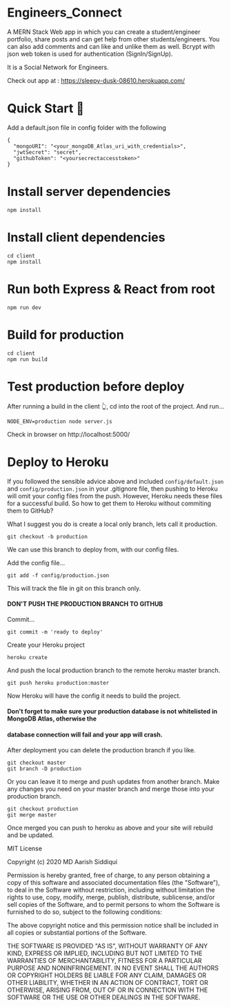 # Engineers_Connect
 A MERN Stack Web app in which you can create a student/engineer portfolio, share posts and can get help from other students/engineers.
 You can also add comments and can like and unlike them as well.
 Bcrypt with json web token is used for authentication (SignIn/SignUp).
 
 It is a Social Network for Engineers.
 
 Check out app at : https://sleepy-dusk-08610.herokuapp.com/
 
# Quick Start 🚀
Add a default.json file in config folder with the following
```
{
  "mongoURI": "<your_mongoDB_Atlas_uri_with_credentials>",
  "jwtSecret": "secret",
  "githubToken": "<yoursecrectaccesstoken>"
}
```
# Install server dependencies
```
npm install
```
# Install client dependencies
```
cd client
npm install
```
# Run both Express & React from root
```
npm run dev
```
# Build for production
```
cd client
npm run build
```
# Test production before deploy
After running a build in the client 👆, cd into the root of the project.
And run...

```
NODE_ENV=production node server.js
```
Check in browser on http://localhost:5000/

# Deploy to Heroku
If you followed the sensible advice above and included ```config/default.json``` and ```config/production.json``` in your .gitignore file, then pushing to Heroku will omit your config files from the push.
However, Heroku needs these files for a successful build.
So how to get them to Heroku without commiting them to GitHub?

What I suggest you do is create a local only branch, lets call it production.

```
git checkout -b production
```
We can use this branch to deploy from, with our config files.

Add the config file...

```
git add -f config/production.json
```
This will track the file in git on this branch only. 
#### DON'T PUSH THE PRODUCTION BRANCH TO GITHUB

Commit...

```
git commit -m 'ready to deploy'
```
Create your Heroku project

```
heroku create
```
And push the local production branch to the remote heroku master branch.

```
git push heroku production:master
```
Now Heroku will have the config it needs to build the project.

#### Don't forget to make sure your production database is not whitelisted in MongoDB Atlas, otherwise the 
#### database connection will fail and your app will crash.

After deployment you can delete the production branch if you like.
```
git checkout master
git branch -D production
```
Or you can leave it to merge and push updates from another branch.
Make any changes you need on your master branch and merge those into your production branch.
```
git checkout production
git merge master
```
Once merged you can push to heroku as above and your site will rebuild and be updated.





MIT License

Copyright (c) 2020 MD Aarish Siddiqui

Permission is hereby granted, free of charge, to any person obtaining a copy
of this software and associated documentation files (the "Software"), to deal
in the Software without restriction, including without limitation the rights
to use, copy, modify, merge, publish, distribute, sublicense, and/or sell
copies of the Software, and to permit persons to whom the Software is
furnished to do so, subject to the following conditions:

The above copyright notice and this permission notice shall be included in all
copies or substantial portions of the Software.

THE SOFTWARE IS PROVIDED "AS IS", WITHOUT WARRANTY OF ANY KIND, EXPRESS OR
IMPLIED, INCLUDING BUT NOT LIMITED TO THE WARRANTIES OF MERCHANTABILITY,
FITNESS FOR A PARTICULAR PURPOSE AND NONINFRINGEMENT. IN NO EVENT SHALL THE
AUTHORS OR COPYRIGHT HOLDERS BE LIABLE FOR ANY CLAIM, DAMAGES OR OTHER
LIABILITY, WHETHER IN AN ACTION OF CONTRACT, TORT OR OTHERWISE, ARISING FROM,
OUT OF OR IN CONNECTION WITH THE SOFTWARE OR THE USE OR OTHER DEALINGS IN THE
SOFTWARE.
